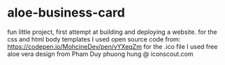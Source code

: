 # aloe-business-card
fun little project, first attempt at building and deploying a website.
for the css and html body templates I used open source code from: https://codepen.io/MohcineDev/pen/vYXeqZm
for the .ico file I used free aloe vera design from Pham Duy phuong hung @ iconscout.com

